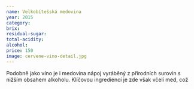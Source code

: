 ```yaml
---
name: Velkobítešská medovina
year: 2015
category: 
brix: 
residual-sugar: 
total-acidity: 
alcohol: 
price: 150
image: cervene-vino-detail.jpg
---
```


Podobně jako víno je i medovina nápoj vyráběný z přírodních surovin s nižším obsahem alkoholu. Klíčovou ingrediencí je zde však včelí med, což 